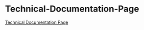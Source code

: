 # Technical-Documentation-Page
<a href='https://www.freecodecamp.org/learn/2022/responsive-web-design/build-a-technical-documentation-page-project/build-a-technical-documentation-page'>Technical Documentation Page</a>
